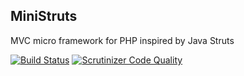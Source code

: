 MiniStruts
----------
MVC micro framework for PHP inspired by Java Struts

[![Build Status](https://scrutinizer-ci.com/g/rosasurfer/ministruts/badges/build.png?b=0.9)](https://scrutinizer-ci.com/g/rosasurfer/ministruts/build-status/0.9)
[![Scrutinizer Code Quality](https://scrutinizer-ci.com/g/rosasurfer/ministruts/badges/quality-score.png?b=0.9)](https://scrutinizer-ci.com/g/rosasurfer/ministruts/?branch=0.9)
